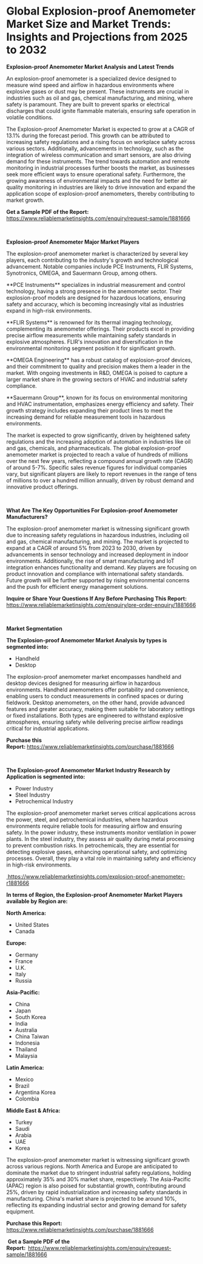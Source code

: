 <p><h1>Global Explosion-proof Anemometer Market Size and Market Trends: Insights and Projections from 2025 to 2032</h1></p><p><strong>Explosion-proof Anemometer Market Analysis and Latest Trends</strong></p>
<p><p>An explosion-proof anemometer is a specialized device designed to measure wind speed and airflow in hazardous environments where explosive gases or dust may be present. These instruments are crucial in industries such as oil and gas, chemical manufacturing, and mining, where safety is paramount. They are built to prevent sparks or electrical discharges that could ignite flammable materials, ensuring safe operation in volatile conditions.</p><p>The Explosion-proof Anemometer Market is expected to grow at a CAGR of 13.1% during the forecast period. This growth can be attributed to increasing safety regulations and a rising focus on workplace safety across various sectors. Additionally, advancements in technology, such as the integration of wireless communication and smart sensors, are also driving demand for these instruments. The trend towards automation and remote monitoring in industrial processes further boosts the market, as businesses seek more efficient ways to ensure operational safety. Furthermore, the growing awareness of environmental impacts and the need for better air quality monitoring in industries are likely to drive innovation and expand the application scope of explosion-proof anemometers, thereby contributing to market growth.</p></p>
<p><strong>Get a Sample PDF of the Report:&nbsp;</strong> <a href="https://www.reliablemarketinsights.com/enquiry/request-sample/1881666?utm_campaign=3047&utm_medium=2&utm_source=Github&utm_content=ia&utm_term=12042025&utm_id=explosion-proof-anemometer">https://www.reliablemarketinsights.com/enquiry/request-sample/1881666</a></p>
<p>&nbsp;</p>
<p><strong>Explosion-proof Anemometer Major Market Players</strong></p>
<p><p>The explosion-proof anemometer market is characterized by several key players, each contributing to the industry's growth and technological advancement. Notable companies include PCE Instruments, FLIR Systems, Synotronics, OMEGA, and Sauermann Group, among others. </p><p>**PCE Instruments** specializes in industrial measurement and control technology, having a strong presence in the anemometer sector. Their explosion-proof models are designed for hazardous locations, ensuring safety and accuracy, which is becoming increasingly vital as industries expand in high-risk environments.</p><p>**FLIR Systems** is renowned for its thermal imaging technology, complementing its anemometer offerings. Their products excel in providing precise airflow measurements while maintaining safety standards in explosive atmospheres. FLIR's innovation and diversification in the environmental monitoring segment position it for significant growth.</p><p>**OMEGA Engineering** has a robust catalog of explosion-proof devices, and their commitment to quality and precision makes them a leader in the market. With ongoing investments in R&D, OMEGA is poised to capture a larger market share in the growing sectors of HVAC and industrial safety compliance.</p><p>**Sauermann Group**, known for its focus on environmental monitoring and HVAC instrumentation, emphasizes energy efficiency and safety. Their growth strategy includes expanding their product lines to meet the increasing demand for reliable measurement tools in hazardous environments.</p><p>The market is expected to grow significantly, driven by heightened safety regulations and the increasing adoption of automation in industries like oil and gas, chemicals, and pharmaceuticals. The global explosion-proof anemometer market is projected to reach a value of hundreds of millions over the next few years, reflecting a compound annual growth rate (CAGR) of around 5-7%. Specific sales revenue figures for individual companies vary, but significant players are likely to report revenues in the range of tens of millions to over a hundred million annually, driven by robust demand and innovative product offerings.</p></p>
<p>&nbsp;</p>
<p><strong>What Are The Key Opportunities For Explosion-proof Anemometer Manufacturers?</strong></p>
<p><p>The explosion-proof anemometer market is witnessing significant growth due to increasing safety regulations in hazardous industries, including oil and gas, chemical manufacturing, and mining. The market is projected to expand at a CAGR of around 5% from 2023 to 2030, driven by advancements in sensor technology and increased deployment in indoor environments. Additionally, the rise of smart manufacturing and IoT integration enhances functionality and demand. Key players are focusing on product innovation and compliance with international safety standards. Future growth will be further supported by rising environmental concerns and the push for efficient energy management solutions.</p></p>
<p><strong>Inquire or Share Your Questions If Any Before Purchasing This Report:</strong> <a href="https://www.reliablemarketinsights.com/enquiry/pre-order-enquiry/1881666?utm_campaign=3047&utm_medium=2&utm_source=Github&utm_content=ia&utm_term=12042025&utm_id=explosion-proof-anemometer">https://www.reliablemarketinsights.com/enquiry/pre-order-enquiry/1881666</a></p>
<p>&nbsp;</p>
<p><strong>Market Segmentation</strong></p>
<p><strong>The Explosion-proof Anemometer Market Analysis by types is segmented into:</strong></p>
<p><ul><li>Handheld</li><li>Desktop</li></ul></p>
<p><p>The explosion-proof anemometer market encompasses handheld and desktop devices designed for measuring airflow in hazardous environments. Handheld anemometers offer portability and convenience, enabling users to conduct measurements in confined spaces or during fieldwork. Desktop anemometers, on the other hand, provide advanced features and greater accuracy, making them suitable for laboratory settings or fixed installations. Both types are engineered to withstand explosive atmospheres, ensuring safety while delivering precise airflow readings critical for industrial applications.</p></p>
<p><strong>Purchase this Report:&nbsp;</strong><a href="https://www.reliablemarketinsights.com/purchase/1881666?utm_campaign=3047&utm_medium=2&utm_source=Github&utm_content=ia&utm_term=12042025&utm_id=explosion-proof-anemometer">https://www.reliablemarketinsights.com/purchase/1881666</a></p>
<p>&nbsp;</p>
<p><strong>The Explosion-proof Anemometer Market Industry Research by Application is segmented into:</strong></p>
<p><ul><li>Power Industry</li><li>Steel Industry</li><li>Petrochemical Industry</li></ul></p>
<p><p>The explosion-proof anemometer market serves critical applications across the power, steel, and petrochemical industries, where hazardous environments require reliable tools for measuring airflow and ensuring safety. In the power industry, these instruments monitor ventilation in power plants. In the steel industry, they assess air quality during metal processing to prevent combustion risks. In petrochemicals, they are essential for detecting explosive gases, enhancing operational safety, and optimizing processes. Overall, they play a vital role in maintaining safety and efficiency in high-risk environments.</p></p>
<p><a href="https://www.reliablemarketinsights.com/explosion-proof-anemometer-r1881666?utm_campaign=3047&utm_medium=2&utm_source=Github&utm_content=ia&utm_term=12042025&utm_id=explosion-proof-anemometer">&nbsp;https://www.reliablemarketinsights.com/explosion-proof-anemometer-r1881666</a></p>
<p><strong>In terms of Region, the Explosion-proof Anemometer Market Players available by Region are:</strong></p>
<p>
    <p> <strong> North America: </strong>
        <ul>
            <li>United States</li>
            <li>Canada</li>
        </ul>
        </p> 
    <p> <strong> Europe: </strong>
        <ul>
            <li>Germany</li>
            <li>France</li>
            <li>U.K.</li>
            <li>Italy</li>
            <li>Russia</li>
        </ul>
        </p> 
    <p> <strong> Asia-Pacific: </strong>
        <ul>
            <li>China</li>
            <li>Japan</li>
            <li>South Korea</li>
            <li>India</li>
            <li>Australia</li>
            <li>China Taiwan</li>
            <li>Indonesia</li>
            <li>Thailand</li>
            <li>Malaysia</li>
        </ul>
        </p> 
    <p> <strong> Latin America: </strong>
        <ul>
            <li>Mexico</li>
            <li>Brazil</li>
            <li>Argentina Korea</li>
            <li>Colombia</li>
        </ul>
        </p> 
    <p> <strong> Middle East & Africa: </strong>
        <ul>
            <li>Turkey</li>
            <li>Saudi</li>
            <li>Arabia</li>
            <li>UAE</li>
            <li>Korea</li>
        </ul>
    </p>
    </p>
<p><p>The explosion-proof anemometer market is witnessing significant growth across various regions. North America and Europe are anticipated to dominate the market due to stringent industrial safety regulations, holding approximately 35% and 30% market share, respectively. The Asia-Pacific (APAC) region is also poised for substantial growth, contributing around 25%, driven by rapid industrialization and increasing safety standards in manufacturing. China's market share is projected to be around 10%, reflecting its expanding industrial sector and growing demand for safety equipment.</p></p>
<p><strong>Purchase this Report: </strong><a href="https://www.reliablemarketinsights.com/purchase/1881666?utm_campaign=3047&utm_medium=2&utm_source=Github&utm_content=ia&utm_term=12042025&utm_id=explosion-proof-anemometer">https://www.reliablemarketinsights.com/purchase/1881666</a></p>
<p>&nbsp;<strong>Get a Sample PDF of the Report:&nbsp;&nbsp;</strong><a href="https://www.reliablemarketinsights.com/enquiry/request-sample/1881666?utm_campaign=3047&utm_medium=2&utm_source=Github&utm_content=ia&utm_term=12042025&utm_id=explosion-proof-anemometer">https://www.reliablemarketinsights.com/enquiry/request-sample/1881666</a></p>
<p><strong></strong></p>
<p><p></p><p></p><p></p></p>